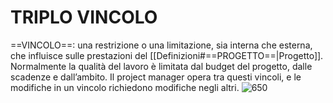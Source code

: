 # TRIPLO VINCOLO
==VINCOLO==: una restrizione o una limitazione, sia interna che esterna, che influisce sulle prestazioni del [[Definizioni#==PROGETTO==|Progetto]].
Normalmente la qualità del lavoro è limitata dal budget del progetto, dalle scadenze e dall’ambito. Il project manager opera tra questi vincoli, e le modifiche in un vincolo richiedono modifiche negli altri.
![650](vincoli.png)